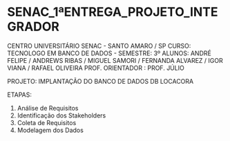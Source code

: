 # SENAC_1ªENTREGA_PROJETO_INTEGRADOR
CENTRO UNIVERSITÁRIO SENAC - SANTO AMARO / SP
CURSO: TECNOLOGO EM BANCO DE DADOS - SEMESTRE: 3º
ALUNOS: ANDRÉ FELIPE / ANDREWS RIBAS / MIGUEL SAMORI / FERNANDA ALVAREZ / IGOR VIANA / RAFAEL OLIVEIRA
PROF. ORIENTADOR : PROF. JÚLIO 

PROJETO:  IMPLANTAÇÃO DO BANCO DE DADOS DB LOCACORA

ETAPAS:  
1. Análise de Requisitos
2. Identificação dos Stakeholders
3. Coleta de Requisitos
4. Modelagem dos Dados
